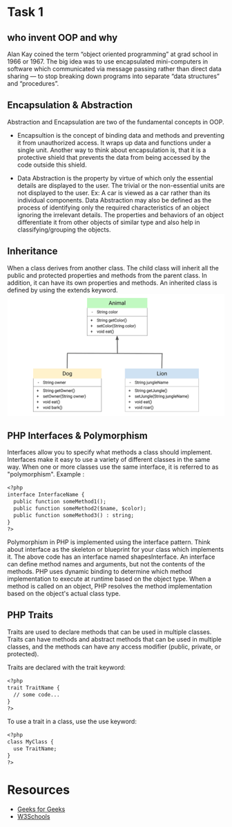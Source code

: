 # Task 1
## who invent OOP and why
Alan Kay coined the term “object oriented programming” at grad school in 1966 or 1967. The big idea was to use encapsulated mini-computers in software which communicated via message passing rather than direct data sharing — to stop breaking down programs into separate “data structures” and “procedures”.

## Encapsulation & Abstraction
Abstraction and Encapsulation are two of the fundamental concepts in OOP. 
- Encapsultion is the concept of binding data and methods and preventing it from unauthorized access. It wraps up data and functions under a single unit. Another way to think about encapsulation is, that it is a protective shield that prevents the data from being accessed by the code outside this shield.

- Data Abstraction is the property by virtue of which only the essential details are displayed to the user. The trivial or the non-essential units are not displayed to the user. Ex: A car is viewed as a car rather than its individual components. Data Abstraction may also be defined as the process of identifying only the required characteristics of an object ignoring the irrelevant details. The properties and behaviors of an object differentiate it from other objects of similar type and also help in classifying/grouping the objects. 

## Inheritance
When a class derives from another class. The child class will inherit all the public and protected properties and methods from the parent class. In addition, it can have its own properties and methods. An inherited class is defined by using the extends keyword.
![example](inheritance.png)

## PHP Interfaces & Polymorphism
Interfaces allow you to specify what methods a class should implement.
Interfaces make it easy to use a variety of different classes in the same way. When one or more classes use the same interface, it is referred to as "polymorphism".
Example :

```
<?php
interface InterfaceName {
  public function someMethod1();
  public function someMethod2($name, $color);
  public function someMethod3() : string;
}
?>
```
Polymorphism in PHP is implemented using the interface pattern. Think about interface as the skeleton or blueprint for your class which implements it. The above code has an interface named shapesInterface. An interface can define method names and arguments, but not the contents of the methods.
PHP uses dynamic binding to determine which method implementation to execute at runtime based on the object type. When a method is called on an object, PHP resolves the method implementation based on the object's actual class type.

## PHP Traits
Traits are used to declare methods that can be used in multiple classes. Traits can have methods and abstract methods that can be used in multiple classes, and the methods can have any access modifier (public, private, or protected).

Traits are declared with the trait keyword:
```
<?php
trait TraitName {
  // some code...
}
?>
```
To use a trait in a class, use the use keyword:
```
<?php
class MyClass {
  use TraitName;
}
?>
```

# Resources
- [Geeks for Geeks](https://www.geeksforgeeks.org/difference-between-abstraction-and-encapsulation-in-java-with-examples/)
- [W3Schools](https://www.w3schools.com/php/php_oop_interfaces.asp)